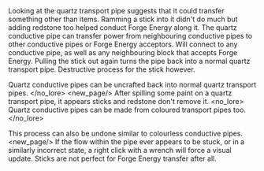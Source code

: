 <chapter name="item.pipe.stubborn_pipes.quartz_power.name"/>
<lore>
Looking at the quartz transport pipe suggests that it could transfer something other than items. Ramming a stick into it didn't do much but adding redstone too helped conduct Forge Energy along it.
</lore>
<no_lore>
The quartz conductive pipe can transfer power from neighbouring conductive pipes to other conductive pipes or Forge Energy acceptors.
</no_lore>

<chapter name="Information"/>
Will connect to any conductive pipe, as well as any neighbouring block that accepts Forge Energy.
<recipes stack="stubborn_pipes:quartz_power"/>
<lore>
Pulling the stick out again turns the pipe back into a normal quartz transport pipe. Destructive process for the stick however. 
</lore>
<no_lore>

Quartz conductive pipes can be uncrafted back into normal quartz transport pipes.
</no_lore>
<usages stack="stubborn_pipes:quartz_power"/>
<new_page/>
<chapter name="Colouring"/>
<lore>
After spilling some paint on a quartz transport pipe, it appears sticks and redstone don't remove it. 
</lore>
<no_lore>
Quartz conductive pipes can be made from coloured transport pipes too.
</no_lore>
<pipeColouring stack="stubborn_pipes:quartz_power"/>

This process can also be undone similar to colourless conductive pipes.
<new_page/>
<chapter name="Disclaimer"/>
If the flow within the pipe ever appears to be stuck, or in a similarly incorrect state, a right click with a wrench will force a visual update.
Sticks are not perfect for Forge Energy transfer after all.